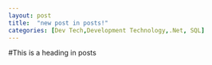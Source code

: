 ```yaml
---
layout: post
title:  "new post in posts!"
categories: [Dev Tech,Development Technology,.Net, SQL]
---
```




#This is a heading in posts
